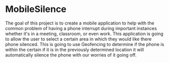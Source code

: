 # MobileSilence

The goal of this project is to create a mobile application to help with the common problem of having a phone interrupt during important instances whether it's in a meeting, classroom, or even work. This application is going to allow the user to select a certain area in which they would like there phone silenced. This is going to use Geofencing to determine if the phone is within the certain if it is in the previously determined location it will automatically silence the phone with our worries of it going off.
